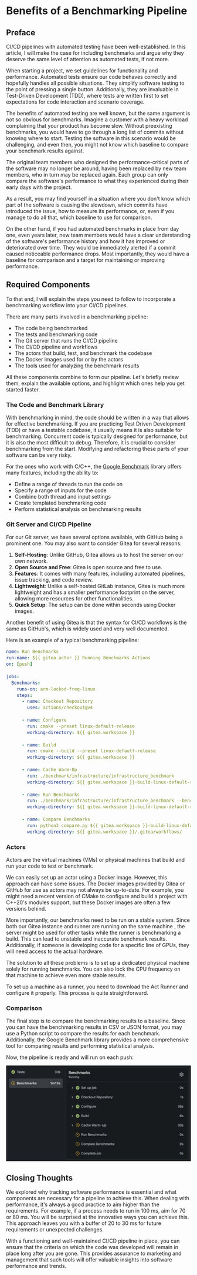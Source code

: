 # Benefits of a Benchmarking Pipeline

## Preface

CI/CD pipelines with automated testing have been well-established. In this
article, I will make the case for including benchmarks and argue why they
deserve the same level of attention as automated tests, if not more.

When starting a project, we set guidelines for functionality and performance.
Automated tests ensure our code behaves correctly and hopefully handles all
possible situations. They simplify software testing to the point of pressing a
single button. Additionally, they are invaluable in Test-Driven Development
(TDD), where tests are written first to set expectations for code interaction
and scenario coverage.

The benefits of automated testing are well known, but the same argument is not
so obvious for benchmarks. Imagine a customer with a heavy workload complaining
that your product has become slow. Without preexisting benchmarks, you would
have to go through a long list of commits without knowing where to start.
Testing the software in this scenario would be challenging, and even then, you
might not know which baseline to compare your benchmark results against.

The original team members who designed the performance-critical parts of the
software may no longer be around, having been replaced by new team members, who
in turn may be replaced again. Each group can only compare the software's
performance to what they experienced during their early days with the project.

As a result, you may find yourself in a situation where you don't know which
part of the software is causing the slowdown, which commits have introduced the
issue, how to measure its performance, or, even if you manage to do all that,
which baseline to use for comparison.

On the other hand, if you had automated benchmarks in place from day one, even
years later, new team members would have a clear understanding of the software's
performance history and how it has improved or deteriorated over time. They
would be immediately alerted if a commit caused noticeable performance drops.
Most importantly, they would have a baseline for comparison and a target for
maintaining or improving performance.

## Required Components

To that end, I will explain the steps you need to follow to
incorporate a benchmarking workflow into your CI/CD pipelines.

There are many parts involved in a benchmarking pipeline:

- The code being benchmarked
- The tests and benchmarking code
- The Git server that runs the CI/CD pipeline
- The CI/CD pipeline and workflows
- The actors that build, test, and benchmark the codebase
- The Docker images used for or by the actors
- The tools used for analyzing the benchmark results

All these components combine to form our pipeline. Let's briefly review them,
explain the available options, and highlight which ones help you get started
faster.

### The Code and Benchmark Library

With benchmarking in mind, the code should be written in a way that allows for
effective benchmarking. If you are practicing Test Driven Development (TDD) or
have a testable codebase, it usually means it is also suitable for benchmarking.
Concurrent code is typically designed for performance, but it is also the most
difficult to debug. Therefore, it is crucial to consider benchmarking from the
start. Modifying and refactoring these parts of your software can be very risky.

For the ones who work with C/C++, the [Google Benchmark](https://github.com/google/benchmark)
library offers many features, including the ability to:

- Define a range of threads to run the code on
- Specify a range of inputs for the code
- Combine both thread and input settings
- Create templated benchmarking code
- Perform statistical analysis on benchmarking results

### Git Server and CI/CD Pipeline

For our Git server, we have several options available, with GitHub being a
prominent one. You may also want to consider Gitea for several reasons:

1. **Self-Hosting**: Unlike GitHub, Gitea allows us to host the server on our
own network.
2. **Open Source and Free**: Gitea is open source and free to use.
3. **Features**: It comes with many features, including automated pipelines,
issue tracking, and code review.
4. **Lightweight**: Unlike a self-hosted GitLab instance, Gitea is much more
lightweight and has a smaller performance footprint on the server, allowing more
resources for other functionalities.
5. **Quick Setup**: The setup can be done within seconds using Docker images.

Another benefit of using Gitea is that the syntax for CI/CD workflows is the
same as GitHub's, which is widely used and very well documented.

Here is an example of a typical benchmarking pipeline:

```yml
name: Run Benchmarks
run-name: ${{ gitea.actor }} Running Benchmarks Actions
on: [push]

jobs:
  Benchmarks:
    runs-on: arm-locked-freq-linux
    steps:
      - name: Checkout Repository
        uses: actions/checkout@v4

      - name: Configure
        run: cmake --preset linux-default-release
        working-directory: ${{ gitea.workspace }}

      - name: Build
        run: cmake --build --preset linux-default-release
        working-directory: ${{ gitea.workspace }}

      - name: Cache Warm-Up
        run: ./benchmark/infrastructure/infrastructure_benchmark
        working-directory: ${{ gitea.workspace }}-build-linux-default-release

      - name: Run Benchmarks
        run: ./benchmark/infrastructure/infrastructure_benchmark --benchmark_out=${{ gitea.sha }}_${{ gitea.run_number }}.json --benchmark_out_format=json
        working-directory: ${{ gitea.workspace }}-build-linux-default-release

      - name: Compare Benchmarks
        run: python3 compare.py ${{ gitea.workspace }}-build-linux-default-release/${{ gitea.sha }}_${{ gitea.run_number }}.json
        working-directory: ${{ gitea.workspace }}/.gitea/workflows/
```

### Actors

Actors are the virtual machines (VMs) or physical machines that build and run
your code to test or benchmark.

We can easily set up an actor using a Docker image. However, this approach can
have some issues. The Docker images provided by Gitea or GitHub for use as actors
may not always be up-to-date. For example, you might need a recent version of
CMake to configure and build a project with C++20's modules support, but these
Docker images are often a few versions behind.

More importantly, our benchmarks need to be run on a stable
system. Since both our Gitea instance and runner are running on the same machine
, the server might be used for other tasks while the runner is benchmarking a
build. This can lead to unstable and inaccurate benchmark results. Additionally,
if someone is developing code for a specific line of GPUs, they will need access
to the actual hardware.

The solution to all these problems is to set up a dedicated physical machine
solely for running benchmarks. You can also lock the CPU frequency on that
machine to achieve even more stable results.

To set up a machine as a runner, you need to download the Act Runner and
configure it properly. This process is quite straightforward.

### Comparison

The final step is to compare the benchmarking results to a baseline. Since you
can have the benchmarking results in CSV or JSON format, you may use a Python
script to compare the results for each benchmark. Additionally, the Google
Benchmark library provides a more comprehensive tool for comparing results and
performing statistical analysis.

Now, the pipeline is ready and will run on each push:

<p align="center"><img src="https://github.com/MhmRhm/FreshQueue/blob/main/doc/images/pipeline_run.png" alt="Pipeline Run"></img></p>

## Closing Thoughts

We explored why tracking software performance is essential and what components
are necessary for a pipeline to achieve this. When dealing with performance, it's
always a good practice to aim higher than the requirements. For example, if a
process needs to run in 100 ms, aim for 70 or 80 ms. You will be surprised at the
innovative ways you can achieve this. This approach leaves you with a buffer of
20 to 30 ms for future requirements or unexpected challenges.

With a functioning and well-maintained CI/CD pipeline in place, you can ensure
that the criteria on which the code was developed will remain in place long
after you are gone. This provides assurance to marketing and management that
such tools will offer valuable insights into software performance and trends.

